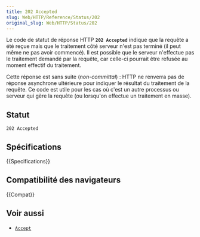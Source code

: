 ```yaml
---
title: 202 Accepted
slug: Web/HTTP/Reference/Status/202
original_slug: Web/HTTP/Status/202
---
```


Le code de statut de réponse HTTP **`202 Accepted`** indique que la requête a été reçue mais que le traitement côté serveur n'est pas terminé (il peut même ne pas avoir commencé). Il est possible que le serveur n'effectue pas le traitement demandé par la requête, car celle-ci pourrait être refusée au moment effectif du traitement.

Cette réponse est sans suite (<i lang="en">non-committal</i>)&nbsp;: HTTP ne renverra pas de réponse asynchrone ultérieure pour indiquer le résultat du traitement de la requête. Ce code est utile pour les cas où c'est un autre processus ou serveur qui gère la requête (ou lorsqu'on effectue un traitement en masse).

## Statut

```
202 Accepted
```

## Spécifications

{{Specifications}}

## Compatibilité des navigateurs

{{Compat}}

## Voir aussi

- [`Accept`](/fr/docs/Web/HTTP/Reference/Headers/Accept)
